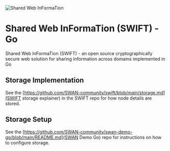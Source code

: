 ![Shared Web InFormaTion](https://raw.githubusercontent.com/SWAN-community/swift/main/images/swift.128.pxls.100.dpi.png)

# Shared Web InFormaTion (SWIFT) - Go

Shared Web InFormaTion (SWIFT) - an open source cryptographically secure web 
solution for sharing information across domains implemented in Go

## Storage Implementation

See the [https://github.com/SWAN-community/swift/blob/main/storage.md](SWIFT storage explainer) in the SWIFT repo for how node details are stored.

## Storage Setup

See the 
[https://github.com/SWAN-community/swan-demo-go/blob/main/README.md](SWAN Demo Go) 
repo for instructions on how to configure storage.